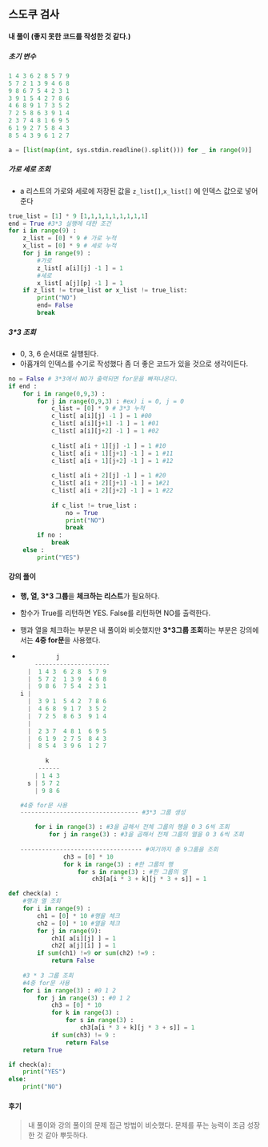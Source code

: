 ## 스도쿠 검사

#### 내 풀이 (좋지 못한 코드를 작성한 것 같다.)

##### 초기 변수

```python
1 4 3 6 2 8 5 7 9
5 7 2 1 3 9 4 6 8
9 8 6 7 5 4 2 3 1
3 9 1 5 4 2 7 8 6
4 6 8 9 1 7 3 5 2
7 2 5 8 6 3 9 1 4
2 3 7 4 8 1 6 9 5
6 1 9 2 7 5 8 4 3
8 5 4 3 9 6 1 2 7

a = [list(map(int, sys.stdin.readline().split())) for _ in range(9)]
```

##### 가로 세로 조회

* a 리스트의 가로와 세로에 저장된 값을   `z_list[]`,`x_list[]` 에 인덱스 값으로 넣어준다 

```python
true_list = [1] * 9 [1,1,1,1,1,1,1,1,1]
end = True #3*3 실행에 대한 조건
for i in range(9) :
    z_list = [0] * 9 # 가로 누적
    x_list = [0] * 9 # 세로 누적
    for j in range(9) :
        #가로
        z_list[ a[i][j] -1 ] = 1
        #세로
        x_list[ a[j][p] -1 ] = 1
    if z_list != true_list or x_list != true_list:
        print("NO")
        end= False
        break
```

##### 3*3 조회

* 0, 3, 6 순서대로 실행된다.
* 아홉개의 인덱스를 수기로 작성했다 좀 더 좋은 코드가 있을 것으로 생각이든다.

```python
no = False # 3*3에서 NO가 출력되면 for문을 빠져나온다.
if end :
    for i in range(0,9,3) :
        for j in range(0,9,3) : #ex) i = 0, j = 0
            c_list = [0] * 9 # 3*3 누적
            c_list[ a[i][j] -1 ] = 1 #00
            c_list[ a[i][j+1] -1 ] = 1 #01
            c_list[ a[i][j+2] -1 ] = 1 #02
            
            c_list[ a[i + 1][j] -1 ] = 1 #10
            c_list[ a[i + 1][j+1] -1 ] = 1 #11
            c_list[ a[i + 1][j+2] -1 ] = 1 #12
            
            c_list[ a[i + 2][j] -1 ] = 1 #20
            c_list[ a[i + 2][j+1] -1 ] = 1#21
            c_list[ a[i + 2][j+2] -1 ] = 1 #22
            
            if c_list != true_list :
                no = True
                print("NO")
                break
        if no :
            break
    else :
        print("YES")
```



#### 강의 풀이

* **행, 열, 3*3 그룹**을 **체크하는 리스트**가 필요하다.

* 함수가 True를 리턴하면 YES. False를 리턴하면 NO를 출력한다.

* 행과 열을 체크하는 부분은 내 풀이와 비슷했지만 **3*3그룹 조회**하는 부분은 강의에서는 **4중 for문**을 사용했다.

* ```python
  			j
      ---------------------
    |  1 4 3  6 2 8  5 7 9
    |  5 7 2  1 3 9  4 6 8
    |  9 8 6  7 5 4  2 3 1
  i |
    |  3 9 1  5 4 2  7 8 6
    |  4 6 8  9 1 7  3 5 2
    |  7 2 5  8 6 3  9 1 4
    |
    |  2 3 7  4 8 1  6 9 5
    |  6 1 9  2 7 5  8 4 3
    |  8 5 4  3 9 6  1 2 7
      
         k
       ------
      | 1 4 3
    s | 5 7 2
      | 9 8 6
  
  #4중 for문 사용
  --------------------------------- #3*3 그룹 생성
  
      for i in range(3) : #3을 곱해서 전체 그룹의 행을 0 3 6씩 조회
          for j in range(3) : #3을 곱해서 전체 그룹의 열을 0 3 6씩 조회
              
  ---------------------------------- #여기까지 총 9그룹을 조회         
              ch3 = [0] * 10
              for k in range(3) : #한 그룹의 행
                  for s in range(3) : #한 그룹의 열
                      ch3[a[i * 3 + k][j * 3 + s]] = 1
  ```

  

```python
def check(a) :
    #행과 열 조회
    for i in range(9) :
        ch1 = [0] * 10 #행을 체크
        ch2 = [0] * 10 #열을 체크
        for j in range(9):
            ch1[ a[i][j] ] = 1
            ch2[ a[j][i] ] = 1
        if sum(ch1) !=9 or sum(ch2) !=9 :
            return False
        
    #3 * 3 그룹 조회 
    #4중 for문 사용
    for i in range(3) : #0 1 2
        for j in range(3) : #0 1 2
            ch3 = [0] * 10
            for k in range(3) :
                for s in range(3) :
                    ch3[a[i * 3 + k][j * 3 + s]] = 1
            if sum(ch3) != 9 :
                return False
    return True
```

```python
if check(a):
    print("YES")
else:
    print("NO")
```





#### 후기

> 내 풀이와 강의 풀이의 문제 접근 방법이 비슷했다. 문제를 푸는 능력이 조금 성장한 것 같아 뿌듯하다.
